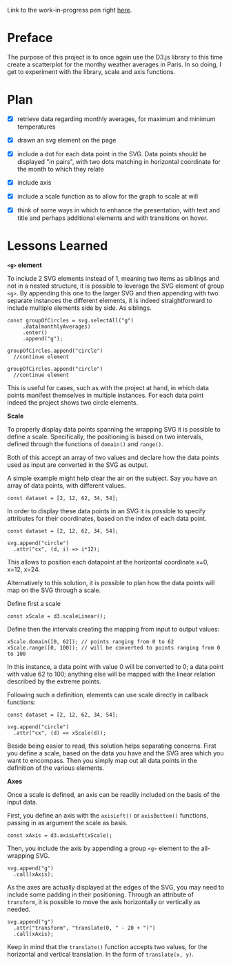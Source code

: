 Link to the work-in-progress pen right [here](https://codepen.io/borntofrappe/full/ZoEabR).

# Preface 

The purpose of this project is to once again use the D3.js library to this time create a scatterplot for the monthy weather averages in Paris. In so doing, I get to experiment with the library, scale and axis functions.

# Plan
- [x] retrieve data regarding monthly averages, for maximum and minimum temperatures
- [x] drawn an svg element on the page 
- [x] include a dot for each data point in the SVG. Data points should be displayed "in pairs", with two dots matching in horizontal coordinate for the month to which they relate
- [x] include axis 
- [x] include a scale function as to allow for the graph to scale at will 
- [x] think of some ways in which to enhance the presentation, with text and title and perhaps additional elements and with transitions on hover.


# Lessons Learned

**`<g>` element**

To include 2 SVG elements instead of 1, meaning two items as siblings and not in a nested structure, it is possible to leverage the SVG element of group `<g>`. By appending this one to the larger SVG and then appending with two separate instances the different elements, it is indeed straightforward to include multiple elements side by side. As siblings.

```JS
const groupOfCircles = svg.selectAll("g")
     .data(monthlyAverages)
     .enter()
     .append("g");
     
groupOfCircles.append("circle")
  //continue element 
  
groupOfCircles.append("circle")
  //continue element 
```

This is useful for cases, such as with the project at hand, in which data points manifest themselves in multiple instances. For each data point indeed the project shows two circle elements.

**Scale**

To properly display data points spanning the wrapping SVG it is possible to define a scale. Specifically, the positioning is based on two intervals, defined through the functions of `domain()` and `range()`. 

Both of this accept an array of two values and declare how the data points used as input are converted in the SVG as output.

A simple example might help clear the air on the subject.
Say you have an array of data points, with different values.

```JS
const dataset = [2, 12, 62, 34, 54];
```

In order to display these data points in an SVG it is possible to specify attributes for their coordinates, based on the index of each data point.

```JS
const dataset = [2, 12, 62, 34, 54];

svg.append("circle")
  .attr("cx", (d, i) => i*12);
```

This allows to position each datapoint at the horizontal coordinate x=0, x=12, x=24.

Alternatively to this solution, it is possible to plan how the data points will map on the SVG through a scale.

Define first a scale

```JS
const xScale = d3.scaleLinear();
```

Define then the intervals creating the mapping from input to output values:

```JS
xScale.domain([0, 62]); // points ranging from 0 to 62 
xScale.range([0, 100]); // will be converted to points ranging from 0 to 100
```

In this instance, a data point with value 0 will be converted to 0; a data point with value 62 to 100; anything else will be mapped with the linear relation described by the extreme points.

Following such a definition, elements can use scale directly in callback functions:

```JS
const dataset = [2, 12, 62, 34, 54];

svg.append("circle")
  .attr("cx", (d) => xScale(d));
```

Beside being easier to read, this solution helps separating concerns. First you define a scale, based on the data you have and the SVG area which you want to encompass. Then you simply map out all data points in the definition of the various elements.

**Axes**

Once a scale is defined, an axis can be readily included on the basis of the input data.

First, you define an axis with the `axisLeft()` or `axisBottom()` functions, passing in as argument the scale as basis.

```JS
const xAxis = d3.axisLeft(xScale);
```

Then, you include the axis by appending a group `<g>` element to the all-wrapping SVG.

```JS
svg.append("g")
  .call(xAxis);
```

As the axes are actually displayed at the edges of the SVG, you may need to include some padding in their positioning. Through an attribute of `transform`, it is possible to move the axis horizontally or vertically as needed.  

```JS
svg.append("g")
  .attr("transform", "translate(0, " - 20 + ")")
  .call(xAxis);
```

Keep in mind that the `translate()` function accepts two values, for the horizontal and vertical translation. In the form of `translate(x, y)`.
